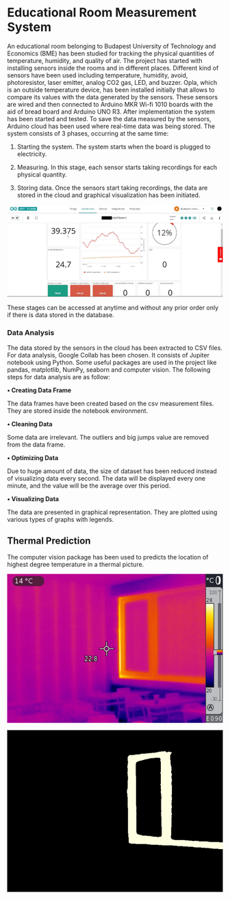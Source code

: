 # **Educational Room Measurement System**

An educational room belonging to Budapest University of Technology and Economics (BME) has been studied for tracking the physical quantities of temperature, humidity, and quality of air.
The project has started with installing sensors inside the rooms and in different places. Different kind of sensors have been used including temperature, humidity, avoid, photoresistor, laser emitter, analog CO2 gas, LED, and buzzer.
Opla, which is an outside temperature device, has been installed initially that allows to compare its values with the data generated by the sensors.
These sensors are wired and then connected to Arduino MKR Wi-fi 1010 boards with the aid of bread board and Arduino UNO R3.
After implementation the system has been started and tested. To save the data measured by the sensors, Arduino cloud has been used where real-time data was being stored.
The system consists of 3 phases, occurring at the same time:
1.	Starting the system. The system starts when the board is plugged to electricity. 

2.	Measuring. In this stage, each sensor starts taking recordings for each physical quantity.

3.	Storing data. Once the sensors start taking recordings, the data are stored in the cloud and graphical visualization has been initiated.

![image](Images/image.png)

These stages can be accessed at anytime and without any prior order only if there is data stored 
in the database.

### **Data Analysis**

The data stored by the sensors in the cloud has been extracted to CSV files. For data analysis, Google Collab has been chosen. It consists of Jupiter notebook using Python. Some useful packages are used in the project like pandas, matplotlib, NumPy, seaborn and computer vision.
The following steps for data analysis are as follow:

**•	Creating Data Frame**

The data frames have been created based on the csv measurement files. They are stored inside the notebook environment.

**•	Cleaning Data**

Some data are irrelevant. The outliers and big jumps value are removed from the data frame.

**•	Optimizing Data**

Due to huge amount of data, the size of dataset has been reduced instead of visualizing data every second. The data will be displayed every one minute, and the value will be the average over this period.

**•	Visualizing Data**

The data are presented in graphical representation. They are plotted using various types of graphs with legends.

## **Thermal Prediction**
The computer vision package has been used to predicts the location of highest degree temperature in a thermal picture.

![image](Images/window_thermal_frame_original.JPG)

![image](Images/download.png)
